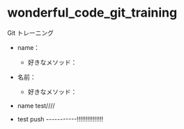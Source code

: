 # wonderful_code_git_training
Git トレーニング

* name：
  * 好きなメソッド：

* 名前：
  * 好きなメソッド：

* name test////
 * test push -----------!!!!!!!!!!!!!!!